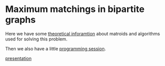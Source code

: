 # Maximum matchings in bipartite graphs

Here we have some [theoretical inforamtion](matchings.md) about matroids and algorithms used for solving this problem.

Then we also have a little [programming session](src/README.md).

[presentation](https://www.figma.com/proto/CDSBTxCf24o3JbGAT8EB3C/randoms?node-id=710-2)
